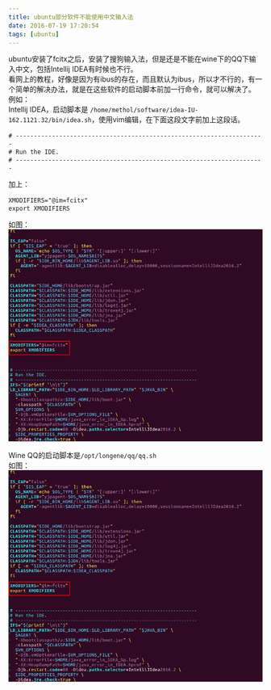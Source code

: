 ```yaml
---
title: ubuntu部分软件不能使用中文输入法
date: 2016-07-19 17:20:54
tags: [ubuntu]
---
```

  
ubuntu安装了fcitx之后，安装了搜狗输入法，但是还是不能在wine下的QQ下输入中文，包括Intellij IDEA有时候也不行。  
看网上的教程，好像是因为有ibus的存在，而且默认为ibus，所以才不行的，有一个简单的解决办法，就是在这些软件的启动脚本前加一行命令，就可以解决了。  
例如：  
Intellij IDEA，启动脚本是 `/home/methol/software/idea-IU-162.1121.32/bin/idea.sh`，使用vim编辑，在下面这段文字前加上这段话。
```
# ---------------------------------------------------------------------
# Run the IDE.
# ---------------------------------------------------------------------
```
加上：  
```
XMODIFIERS="@im=fcitx"
export XMODIFIERS
```
如图：  
![IDEA脚本示例](../upload/image/ubuntu部分软件不能使用中文输入法1.png)  
  
  
Wine QQ的启动脚本是`/opt/longene/qq/qq.sh`  
如图：  
![Wine QQ 脚本示例](../upload/image/ubuntu部分软件不能使用中文输入法1.png)  
  
  